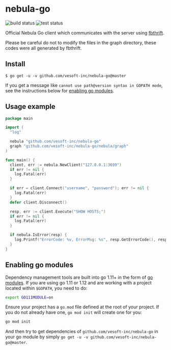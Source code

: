 # nebula-go

![build status](https://github.com/vesoft-inc/nebula-go/workflows/build/badge.svg)
![test status](https://github.com/vesoft-inc/nebula-go/workflows/test/badge.svg)

Official Nebula Go client which communicates with the server using [fbthrift](https://github.com/facebook/fbthrift/).

Please be careful do not to modify the files in the graph directory, these codes were all generated by fbthrift.

## Install

```shell
$ go get -u -v github.com/vesoft-inc/nebula-go@master
```

If you get a message like `cannot use path@version syntax in GOPATH mode`, see the instructions below for [enabling go modules](#enabling-go-modules).

## Usage example

```go
package main

import (
  "log"

  nebula "github.com/vesoft-inc/nebula-go"
  graph "github.com/vesoft-inc/nebula-go/nebula/graph"
)

func main() {
  client, err := nebula.NewClient("127.0.0.1:3699")
  if err != nil {
    log.Fatal(err)
  }

  if err = client.Connect("username", "password"); err != nil {
    log.Fatal(err)
  }
  defer client.Disconnect()

  resp, err := client.Execute("SHOW HOSTS;")
  if err != nil {
    log.Fatal(err)
  }

  if nebula.IsError(resp) {
    log.Printf("ErrorCode: %v, ErrorMsg: %s", resp.GetErrorCode(), resp.GetErrorMsg())
  }
}
```

## Enabling go modules

Dependency management tools are built into go 1.11+ in the form of [go modules](https://github.com/golang/go/wiki/Modules).
If you are using go 1.11 or 1.12 and are working with a project located within `$GOPATH`, you need to do:

```sh
export GO111MODULE=on
```

Ensure your project has a `go.mod` file defined at the root of your project.
If you do not already have one, `go mod init` will create one for you:

```sh
go mod init
```

And then try to get dependencies of `github.com/vesoft-inc/nebula-go` in your go module by simply `go get -u -v github.com/vesoft-inc/nebula-go@master`.
